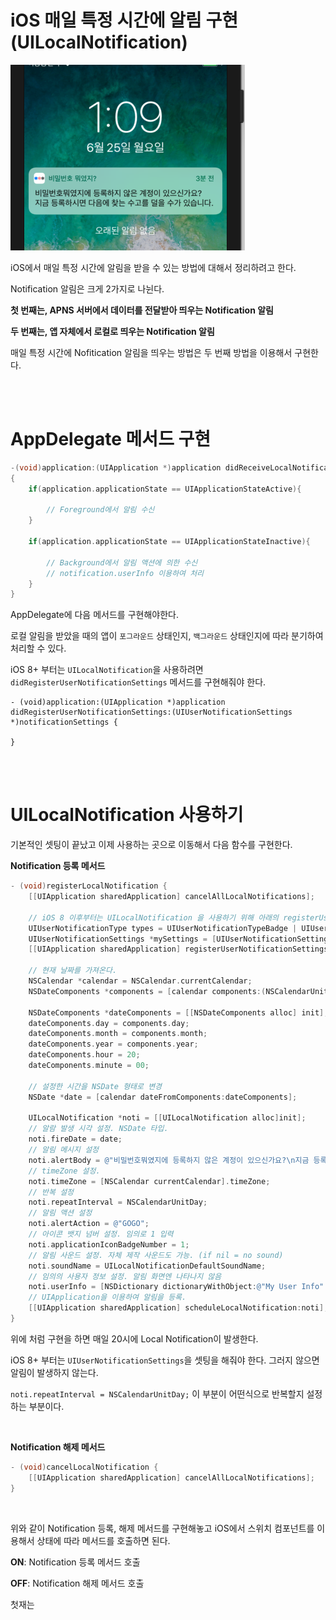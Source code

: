 # iOS 매일 특정 시간에 알림 구현 (UILocalNotification)

![UILocalNotification](../Resource/UILocalNotification.png)

iOS에서 매일 특정 시간에 알림을 받을 수 있는 방법에 대해서 정리하려고 한다.

Notification 알림은 크게 2가지로 나뉜다.

**첫 번째는, APNS 서버에서 데이터를 전달받아 띄우는 Notification 알림**

**두 번째는, 앱 자체에서 로컬로 띄우는 Notification 알림**

매일 특정 시간에 Nofitication 알림을 띄우는 방법은 두 번째 방법을 이용해서 구현한다.

<br />

<br />

# AppDelegate 메서드 구현

~~~~objective-c
-(void)application:(UIApplication *)application didReceiveLocalNotification:(UILocalNotification *)notification
{
    if(application.applicationState == UIApplicationStateActive){
        
        // Foreground에서 알림 수신
    }
    
    if(application.applicationState == UIApplicationStateInactive){
        
        // Background에서 알림 액션에 의한 수신
        // notification.userInfo 이용하여 처리
    }
}
~~~~

AppDelegate에 다음 메서드를 구현해야한다.

로컬 알림을 받았을 때의 앱이 `포그라운드` 상태인지, `백그라운드` 상태인지에 따라 분기하여 처리할 수 있다.

iOS 8+ 부터는 `UILocalNotification`을 사용하려면 `didRegisterUserNotificationSettings` 메서드를 구현해줘야 한다.

~~~objc
- (void)application:(UIApplication *)application didRegisterUserNotificationSettings:(UIUserNotificationSettings *)notificationSettings {
    
}
~~~

<br />

<br />

# UILocalNotification 사용하기

기본적인 셋팅이 끝났고 이제 사용하는 곳으로 이동해서 다음 함수를 구현한다.

**Notification 등록 메서드**

~~~objective-c
- (void)registerLocalNotification {
    [[UIApplication sharedApplication] cancelAllLocalNotifications];
    
    // iOS 8 이후부터는 UILocalNotification 을 사용하기 위해 아래의 registerUserNotificationSettings 메서드를 사용하여 Setting값을 등록해 주어야 한다.
    UIUserNotificationType types = UIUserNotificationTypeBadge | UIUserNotificationTypeSound | UIUserNotificationTypeAlert;
    UIUserNotificationSettings *mySettings = [UIUserNotificationSettings settingsForTypes:types categories:nil];
    [[UIApplication sharedApplication] registerUserNotificationSettings:mySettings];
    
    // 현재 날짜를 가져온다.
    NSCalendar *calendar = NSCalendar.currentCalendar;
    NSDateComponents *components = [calendar components:(NSCalendarUnitDay | NSCalendarUnitMonth | NSCalendarUnitYear) fromDate:[NSDate date]];

    NSDateComponents *dateComponents = [[NSDateComponents alloc] init];
    dateComponents.day = components.day;
    dateComponents.month = components.month;
    dateComponents.year = components.year;
    dateComponents.hour = 20;
    dateComponents.minute = 00;
    
    // 설정한 시간을 NSDate 형태로 변경
    NSDate *date = [calendar dateFromComponents:dateComponents];
    
    UILocalNotification *noti = [[UILocalNotification alloc]init];
    // 알람 발생 시각 설정. NSDate 타입.
    noti.fireDate = date;
    // 알림 메시지 설정
    noti.alertBody = @"비밀번호뭐였지에 등록하지 않은 계정이 있으신가요?\n지금 등록하시면 다음에 찾는 수고를 덜을 수가 있습니다.";
    // timeZone 설정.
    noti.timeZone = [NSCalendar currentCalendar].timeZone;
    // 반복 설정
    noti.repeatInterval = NSCalendarUnitDay;
    // 알림 액션 설정
    noti.alertAction = @"GOGO";
    // 아이콘 뱃지 넘버 설정. 임의로 1 입력
    noti.applicationIconBadgeNumber = 1;
    // 알림 사운드 설정. 자체 제작 사운드도 가능. (if nil = no sound)
    noti.soundName = UILocalNotificationDefaultSoundName;
    // 임의의 사용자 정보 설정. 알림 화면엔 나타나지 않음
    noti.userInfo = [NSDictionary dictionaryWithObject:@"My User Info" forKey:@"User Info"];
    // UIApplication을 이용하여 알림을 등록.
    [[UIApplication sharedApplication] scheduleLocalNotification:noti];
}
~~~

위에 처럼 구현을 하면 매일 20시에 Local Notification이 발생한다. 

iOS 8+ 부터는 `UIUserNotificationSettings`을 셋팅을 해줘야 한다. 그러지 않으면 알림이 발생하지 않는다.

`noti.repeatInterval = NSCalendarUnitDay;` 이 부분이 어떤식으로 반복할지 설정하는 부분이다.

<br />

**Notification 해제 메서드**

~~~objective-c
- (void)cancelLocalNotification {
    [[UIApplication sharedApplication] cancelAllLocalNotifications];
}
~~~

<br />

위와 같이 Notification 등록, 해제 메서드를 구현해놓고 iOS에서 스위치 컴포넌트를 이용해서 상태에 따라 메서드를 호출하면 된다.

**ON**: Notification 등록 메서드 호출

**OFF**: Notification 해제 메서드 호출

첫재는